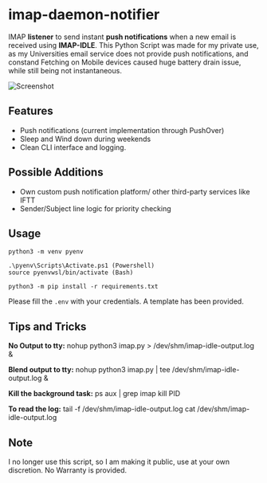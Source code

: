 # imap-daemon-notifier
IMAP **listener** to send instant **push notifications** when a new email is received using **IMAP-IDLE**.
This Python Script was made for my private use, as my Universities email service does not provide push notifications, and constand Fetching on Mobile devices caused huge battery drain issue, while still being not instantaneous. 

![Screenshot](https://github.com/user-attachments/assets/afe3921f-50d9-4dbf-9a52-982fbec88f15)

## Features
- Push notifications (current implementation through PushOver)
- Sleep and Wind down during weekends
- Clean CLI interface and logging.

## Possible Additions
- Own custom push notification platform/ other third-party services like IFTT
- Sender/Subject line logic for priority checking

  
## Usage
```
python3 -m venv pyenv

.\pyenv\Scripts\Activate.ps1 (Powershell)
source pyenvwsl/bin/activate (Bash)

python3 -m pip install -r requirements.txt
```
Please fill the `.env` with your credentials. A template has been provided.


## Tips and Tricks
**No Output to tty:**
nohup python3 imap.py > /dev/shm/imap-idle-output.log &

**Blend output to tty:**
nohup python3 imap.py | tee /dev/shm/imap-idle-output.log &

**Kill the background task:**
ps aux | grep imap
kill PID

**To read the log:**
tail -f /dev/shm/imap-idle-output.log
cat /dev/shm/imap-idle-output.log

## Note
I no longer use this script, so I am making it public, use at your own discretion. No Warranty is provided.



